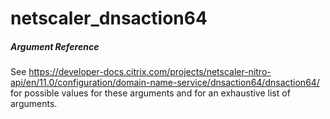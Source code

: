 # netscaler_dnsaction64

##### Argument Reference

See https://developer-docs.citrix.com/projects/netscaler-nitro-api/en/11.0/configuration/domain-name-service/dnsaction64/dnsaction64/ for possible values for these arguments and for an exhaustive list of arguments.


